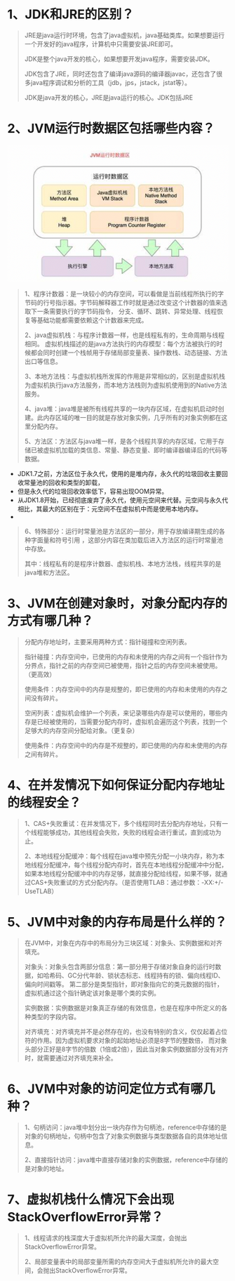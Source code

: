 # 1、JDK和JRE的区别？ 
> JRE是java运行时环境，包含了java虚拟机，java基础类库。如果想要运行一个开发好的java程序，计算机中只需要安装JRE即可。
> 
> JDK是整个java开发的核心，如果想要开发java程序，需要安装JDK。
> 
> JDK包含了JRE，同时还包含了编译java源码的编译器javac，还包含了很多java程序调试和分析的工具（jdb，jps，jstack，jstat等）。
> 
> JDK是java开发的核心，JRE是java运行的核心。JDK包括JRE
# 2、JVM运行时数据区包括哪些内容？
![img_1.png](img_1.png)
> 1、程序计数器：是一块较小的内存空间，可以看做是当前线程所执行的字节码的行号指示器。字节码解释器工作时就是通过改变这个计数器的值来选取下一条需要执行的字节码指令，
> 分支、循环、跳转、异常处理、线程恢复等基础功能都需要依赖这个计数器来完成。
> 
> 2、java虚拟机栈：与程序计数器一样，也是线程私有的，生命周期与线程相同。
> 虚拟机栈描述的是java方法执行的内存模型：每个方法被执行的时候都会同时创建一个栈帧用于存储局部变量表、操作数栈、动态链接、方法出口等信息。
> 
> 3、本地方法栈：与虚拟机栈所发挥的作用是非常相似的，区别是虚拟机栈为虚拟机执行java方法服务，而本地方法栈则为虚拟机使用到的Native方法服务。
> 
> 4、java堆：java堆是被所有线程共享的一块内存区域，在虚拟机启动时创建。此内存区域的唯一目的就是存放对象实例，几乎所有的对象实例都在这里分配内存。
> 
> 5、方法区：方法区与java堆一样，是各个线程共享的内存区域，它用于存储已被虚拟机加载的类信息、常量、静态变量、即时编译器编译后的代码等数据。
>
- JDK1.7之前，方法区位于永久代，使用的是堆内存，永久代的垃圾回收主要回收常量池的回收和类型的卸载，
- 但是永久代的垃圾回收效率低下，容易出现OOM异常。
- 从JDK1.8开始，已经彻底废弃了永久代，使用元空间来代替。元空间与永久代相比，其最大的区别在于：元空间不在虚拟机中而是使用本地内存。
- 
> 
> 6、特殊部分：运行时常量池是方法区的一部分，用于存放编译期生成的各种字面量和符号引用
> ，这部分内容在类加载后进入方法区的运行时常量池中存放。
> 
> 其中：线程私有的是程序计数器、虚拟机栈、本地方法栈，线程共享的是java堆和方法区。
# 3、JVM在创建对象时，对象分配内存的方式有哪几种？
>  分配内存地址时，主要采用两种方式：指针碰撞和空闲列表。
> 
> 指针碰撞：内存空间中，已使用的内存和未使用的内存之间有一个指针作为分界点，指针之前的内存空间已被使用，指针之后的内存空间未被使用。（更高效）
> 
> 使用条件：内存空间中的内存是规整的，即已使用的内存和未使用的内存之间没有碎片。
> 
> 空闲列表：虚拟机会维护一个列表，来记录哪些内存是可以使用的，哪些内存是已经被使用的，当需要分配内存时，虚拟机会遍历这个列表，找到一个足够大的内存空间分配给对象。（更复杂）
> 
> 使用条件：内存空间中的内存是不规整的，即已使用的内存和未使用的内存之间有碎片。

# 4、在并发情况下如何保证分配内存地址的线程安全？
> 1、CAS+失败重试：在并发情况下，多个线程同时去分配内存地址，只有一个线程能够成功，其他线程会失败，失败的线程会进行重试，直到成功为止。
> 
> 2、本地线程分配缓冲：每个线程在java堆中预先分配一小块内存，称为本地线程分配缓冲，每个线程分配内存时，首先在本地线程分配缓冲中分配，
> 如果本地线程分配缓冲中的内存足够，就直接分配给线程，如果不够，就通过CAS+失败重试的方式分配内存。（是否使用TLAB：通过参数：-XX:+/-UseTLAB）

# 5、JVM中对象的内存布局是什么样的？
> 在JVM中，对象在内存中的布局分为三块区域：对象头、实例数据和对齐填充。
> 
> 对象头：对象头包含两部分信息：第一部分用于存储对象自身的运行时数据，如哈希码、GC分代年龄、锁状态标志、线程持有的锁、偏向线程ID、偏向时间戳等。
> 第二部分是类型指针，即对象指向它的类元数据的指针，虚拟机通过这个指针确定该对象是哪个类的实例。
> 
> 实例数据：实例数据是对象真正存储的有效信息，也是在程序中所定义的各种类型的字段内容。
> 
> 对齐填充：对齐填充并不是必然存在的，也没有特别的含义，仅仅起着占位符的作用。因为虚拟机要求对象的起始地址必须是8字节的整数倍，
> 而对象头部分正好是8字节的倍数（1倍或2倍），因此当对象实例数据部分没有对齐时，就需要通过对齐填充来补全。

# 6、JVM中对象的访问定位方式有哪几种？
> 1、句柄访问：java堆中划分出一块内存作为句柄池，reference中存储的是对象的句柄地址，句柄中包含了对象实例数据与类型数据各自的具体地址信息。
>
> 2、直接指针访问：java堆中直接存储对象的实例数据，reference中存储的是对象的地址。

# 7、虚拟机栈什么情况下会出现StackOverflowError异常？
> 1、线程请求的栈深度大于虚拟机所允许的最大深度，会抛出StackOverflowError异常。
> 
> 2、局部变量表中的局部变量所需的内存空间大于虚拟机所允许的最大空间，会抛出StackOverflowError异常。
